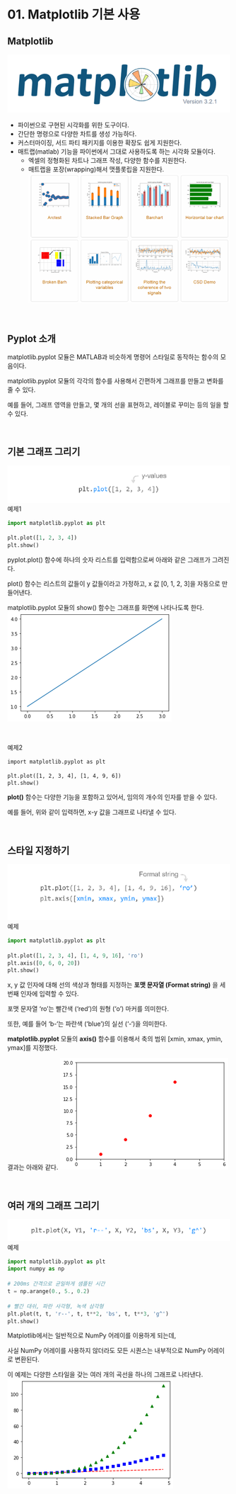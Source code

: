
# 01. Matplotlib 기본 사용
## Matplotlib
![](Images/2023-05-06-15-16-20.png)
- 파이썬으로 구현된 시각화를 위한 도구이다.
- 간단한 명령으로 다양한 차트를 생성 가능하다.
- 커스터마이징, 서드 파티 패키지를 이용한 확장도 쉽게 지원한다.
- 매트랩(matlab) 기능을 파이썬에서 그대로 사용하도록 하는 시각화 모듈이다.
  - 엑셀의 정형화된 차트나 그래프 작성, 다양한 함수를 지원한다.
  - 매트랩을 포장(wrapping)해서 맷플롯립을 지원한다.
![](Images/2023-05-06-15-16-28.png)

</br>

## Pyplot 소개
matplotlib.pyplot 모듈은 MATLAB과 비슷하게 명령어 스타일로 동작하는 함수의 모음이다.

matplotlib.pyplot 모듈의 각각의 함수를 사용해서 간편하게 그래프를 만들고 변화를 줄 수 있다.

예를 들어, 그래프 영역을 만들고, 몇 개의 선을 표현하고, 레이블로 꾸미는 등의 일을 할 수 있다.

</br>

## 기본 그래프 그리기
![](Images/2023-05-06-15-18-03.png)
예제1  
```python
import matplotlib.pyplot as plt

plt.plot([1, 2, 3, 4])
plt.show()
```
pyplot.plot() 함수에 하나의 숫자 리스트를 입력함으로써 아래와 같은 그래프가 그려진다.

plot() 함수는 리스트의 값들이 y 값들이라고 가정하고, x 값 [0, 1, 2, 3]을 자동으로 만들어낸다.

matplotlib.pyplot 모듈의 show() 함수는 그래프를 화면에 나타나도록 한다.  
![](Images/2023-05-06-15-18-58.png)

</br>

예제2  
```
import matplotlib.pyplot as plt

plt.plot([1, 2, 3, 4], [1, 4, 9, 6])
plt.show()
```
**plot()** 함수는 다양한 기능을 포함하고 있어서, 임의의 개수의 인자를 받을 수 있다.

예를 들어, 위와 같이 입력하면, x-y 값을 그래프로 나타낼 수 있다.  

</br>

## 스타일 지정하기
![](Images/2023-05-06-15-20-53.png)
예제  
```python
import matplotlib.pyplot as plt

plt.plot([1, 2, 3, 4], [1, 4, 9, 16], 'ro')
plt.axis([0, 6, 0, 20])
plt.show()
```
x, y 값 인자에 대해 선의 색상과 형태를 지정하는 **포맷 문자열 (Format string)** 을 세번째 인자에 입력할 수 있다.

포맷 문자열 ‘ro’는 빨간색 (‘red’)의 원형 (‘o’) 마커를 의미한다.

또한, 예를 들어 ‘b-‘는 파란색 (‘blue’)의 실선 (‘-‘)을 의미한다.

**matplotlib.pyplot** 모듈의 **axis()** 함수를 이용해서 축의 범위 [xmin, xmax, ymin, ymax]를 지정했다.

결과는 아래와 같다.
![](Images/2023-05-06-15-22-48.png)

</br>

## 여러 개의 그래프 그리기
![](Images/2023-05-06-15-23-36.png)
예제  
```python
import matplotlib.pyplot as plt
import numpy as np

# 200ms 간격으로 균일하게 샘플된 시간
t = np.arange(0., 5., 0.2)

# 빨간 대쉬, 파란 사각형, 녹색 삼각형
plt.plot(t, t, 'r--', t, t**2, 'bs', t, t**3, 'g^')
plt.show()
```
Matplotlib에서는 일반적으로 NumPy 어레이를 이용하게 되는데,

사실 NumPy 어레이를 사용하지 않더라도 모든 시퀀스는 내부적으로 NumPy 어레이로 변환된다.

이 예제는 다양한 스타일을 갖는 여러 개의 곡선을 하나의 그래프로 나타낸다.
![](Images/2023-05-06-15-25-18.png)